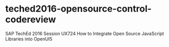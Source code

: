 # teched2016-opensource-control-codereview
SAP TechEd 2016 Session UX724 How to Integrate Open Source JavaScript Libraries into OpenUI5
